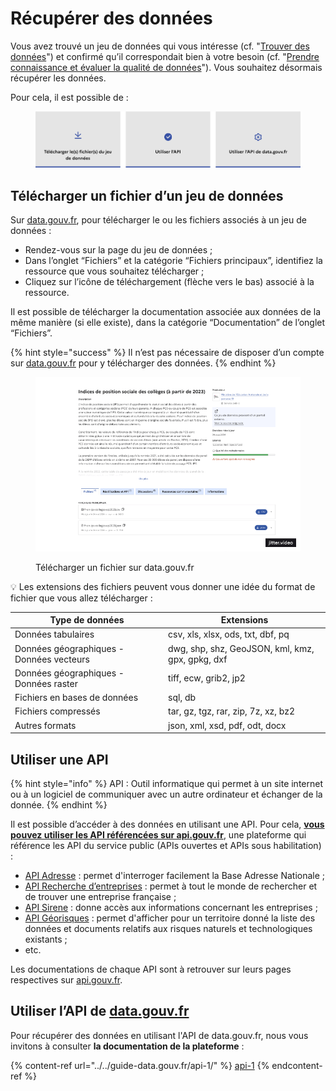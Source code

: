 # Récupérer des données

Vous avez trouvé un jeu de données qui vous intéresse (cf. "[Trouver des données](trouver-des-donnees.md)") et confirmé qu’il correspondait bien à votre besoin (cf. "[Prendre connaissance et évaluer la qualité de données](prendre-connaissance-et-evaluer-la-qualite-de-donnees.md)"). Vous souhaitez désormais récupérer les données.

Pour cela, il est possible de :&#x20;

<figure><img src="../../.gitbook/assets/Group 2882 (2).png" alt=""><figcaption></figcaption></figure>

## Télécharger un fichier d’un jeu de données

Sur [data.gouv.fr](http://data.gouv.fr), pour télécharger le ou les fichiers associés à un jeu de données :

* Rendez-vous sur la page du jeu de données ;
* Dans l’onglet “Fichiers” et la catégorie “Fichiers principaux”, identifiez la ressource que vous souhaitez télécharger ;
* Cliquez sur l’icône de téléchargement (flèche vers le bas) associé à la ressource.

Il est possible de télécharger la documentation associée aux données de la même manière (si elle existe), dans la catégorie “Documentation” de l’onglet “Fichiers”.

{% hint style="success" %}
Il n’est pas nécessaire de disposer d’un compte sur [data.gouv.fr](http://data.gouv.fr) pour y télécharger des données.
{% endhint %}

<figure><img src="../../.gitbook/assets/Bandeaux-[copy] (3).gif" alt=""><figcaption><p>Télécharger un fichier sur data.gouv.fr</p></figcaption></figure>

💡 Les extensions des fichiers peuvent vous donner une idée du format de fichier que vous allez télécharger :

| Type de données                          | Extensions                                       |
| ---------------------------------------- | ------------------------------------------------ |
| Données tabulaires                       | csv, xls, xlsx, ods, txt, dbf, pq                |
| Données géographiques - Données vecteurs | dwg, shp, shz, GeoJSON, kml, kmz, gpx, gpkg, dxf |
| Données géographiques - Données raster   | tiff, ecw, grib2, jp2                            |
| Fichiers en bases de données             | sql, db                                          |
| Fichiers compressés                      | tar, gz, tgz, rar, zip, 7z, xz, bz2              |
| Autres formats                           | json, xml, xsd, pdf, odt, docx                   |

## Utiliser une API

{% hint style="info" %}
API : Outil informatique qui permet à un site internet ou à un logiciel de communiquer avec un autre ordinateur et échanger de la donnée.
{% endhint %}

Il est possible d’accéder à des données en utilisant une API. Pour cela, [**vous pouvez utiliser les API référencées sur api.gouv.fr**](https://api.gouv.fr/), une plateforme qui référence les API du service public (APIs ouvertes et APIs sous habilitation) :

* [API Adresse](https://api.gouv.fr/les-api/base-adresse-nationale) : permet d'interroger facilement la Base Adresse Nationale ;
* [API Recherche d’entreprises](https://api.gouv.fr/les-api/api-recherche-entreprises) : permet à tout le monde de rechercher et de trouver une entreprise française ;
* [API Sirene](https://api.gouv.fr/les-api/sirene\_v3) : donne accès aux informations concernant les entreprises ;
* [API Géorisques](https://api.gouv.fr/les-api/api-georisques) : permet d'afficher pour un territoire donné la liste des données et documents relatifs aux risques naturels et technologiques existants ;
* etc.

Les documentations de chaque API sont à retrouver sur leurs pages respectives sur [api.gouv.fr](http://api.gouv.fr).

## Utiliser l’API de [data.gouv.fr](http://data.gouv.fr)

Pour récupérer des données en utilisant l'API de data.gouv.fr, nous vous invitons à consulter **la documentation de la plateforme** :&#x20;

{% content-ref url="../../guide-data.gouv.fr/api-1/" %}
[api-1](../../guide-data.gouv.fr/api-1/)
{% endcontent-ref %}
